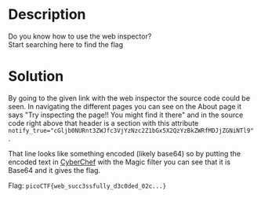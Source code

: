 # Description

Do you know how to use the web inspector? <br>
Start searching here to find the flag

# Solution

By going to the given link with the web inspector the source code could be seen. In navigating the different pages you can see on the About page it says "Try inspecting the page!! You might find it there" and in the source code right above that header is a section with this attribute `notify_true="cGljb0NURnt3ZWJfc3VjYzNzc2Z1bGx5X2QzYzBkZWRfMDJjZGNiNTl9"`.

That line looks like something encoded (likely base64) so by putting the encoded text in [CyberChef](https://gchq.github.io/CyberChef/#recipe=Magic(3,false,false,'')) with the Magic filter you can see that it is Base64 and it gives the flag.

Flag: `picoCTF{web_succ3ssfully_d3c0ded_02c...}` 
